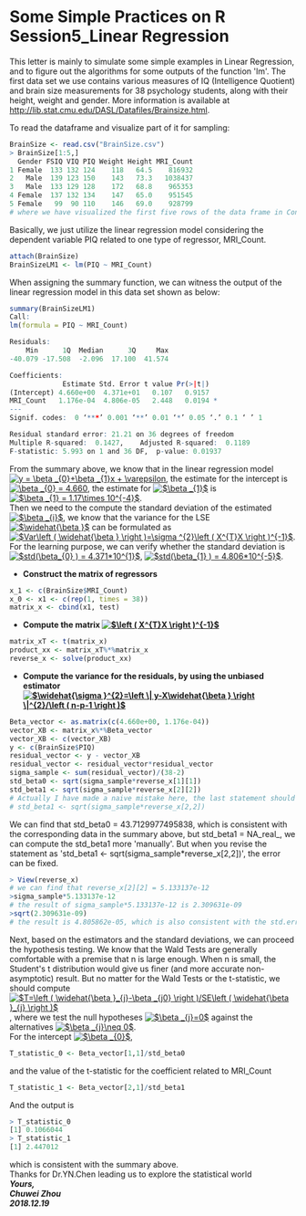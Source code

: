# Some Simple Practices on R Session5_Linear Regression              
This letter is mainly to simulate some simple examples in Linear Regression, and to figure out the algorithms for some outputs of the function 'lm'. The first data set we use contains various measures of IQ (Intelligence Quotient) and brain size measurements for 38 psychology students, along with their height, weight and gender. More information is available at http://lib.stat.cmu.edu/DASL/Datafiles/Brainsize.html.                
          
To read the dataframe and visualize part of it for sampling:           
```r
BrainSize <- read.csv("BrainSize.csv")
> BrainSize[1:5,]
  Gender FSIQ VIQ PIQ Weight Height MRI_Count
1 Female  133 132 124    118   64.5    816932
2   Male  139 123 150    143   73.3   1038437
3   Male  133 129 128    172   68.8    965353
4 Female  137 132 134    147   65.0    951545
5 Female   99  90 110    146   69.0    928799
# where we have visualized the first five rows of the data frame in Console.
```
Basically, we just utilize the linear regression model considering the dependent variable PIQ related to one type of regressor, MRI_Count.       
```r
attach(BrainSize)
BrainSizeLM1 <- lm(PIQ ~ MRI_Count)
```
When assigning the summary function, we can witness the output of the linear regression model in this data set shown as below:         
```r
summary(BrainSizeLM1)
Call:
lm(formula = PIQ ~ MRI_Count)

Residuals:
    Min      1Q  Median      3Q     Max 
-40.079 -17.508  -2.096  17.100  41.574 

Coefficients:
             Estimate Std. Error t value Pr(>|t|)  
(Intercept) 4.660e+00  4.371e+01   0.107   0.9157  
MRI_Count   1.176e-04  4.806e-05   2.448   0.0194 *
---
Signif. codes:  0 ‘***’ 0.001 ‘**’ 0.01 ‘*’ 0.05 ‘.’ 0.1 ‘ ’ 1

Residual standard error: 21.21 on 36 degrees of freedom
Multiple R-squared:  0.1427,	Adjusted R-squared:  0.1189 
F-statistic: 5.993 on 1 and 36 DF,  p-value: 0.01937
```
From the summary above, we know that in the linear regression model 
<a href="https://www.codecogs.com/eqnedit.php?latex=y&space;=&space;\beta&space;_{0}&plus;\beta&space;_{1}x&space;&plus;&space;\varepsilon" target="_blank"><img src="https://latex.codecogs.com/gif.latex?y&space;=&space;\beta&space;_{0}&plus;\beta&space;_{1}x&space;&plus;&space;\varepsilon" title="y = \beta _{0}+\beta _{1}x + \varepsilon" /></a>, 
the estimate for the intercept is 
<a href="https://www.codecogs.com/eqnedit.php?latex=\beta&space;_{0}&space;=&space;4.660" target="_blank"><img src="https://latex.codecogs.com/gif.latex?\beta&space;_{0}&space;=&space;4.660" title="\beta _{0} = 4.660" /></a>, 
the estimate for 
<a href="https://www.codecogs.com/eqnedit.php?latex=$\beta&space;_{1}$" target="_blank"><img src="https://latex.codecogs.com/gif.latex?$\beta&space;_{1}$" title="$\beta _{1}$" /></a> 
is 
<a href="https://www.codecogs.com/eqnedit.php?latex=$\beta&space;_{1}&space;=&space;1.17\times&space;10^{-4}$" target="_blank"><img src="https://latex.codecogs.com/gif.latex?$\beta&space;_{1}&space;=&space;1.17\times&space;10^{-4}$" title="$\beta _{1} = 1.17\times 10^{-4}$" /></a>.             
Then we need to the compute the standard deviation of the estimated 
<a href="https://www.codecogs.com/eqnedit.php?latex=$\beta&space;_{i}$" target="_blank"><img src="https://latex.codecogs.com/gif.latex?$\beta&space;_{i}$" title="$\beta _{i}$" /></a>, 
we know that the variance for the LSE    
<a href="https://www.codecogs.com/eqnedit.php?latex=$\widehat{\beta&space;}$" target="_blank"><img src="https://latex.codecogs.com/gif.latex?$\widehat{\beta&space;}$" title="$\widehat{\beta }$" /></a> 
can be formulated as 
<a href="https://www.codecogs.com/eqnedit.php?latex=$Var\left&space;(&space;\widehat{\beta&space;}&space;\right&space;)=\sigma&space;^{2}\left&space;(&space;X^{T}X&space;\right&space;)^{-1}$" target="_blank"><img src="https://latex.codecogs.com/gif.latex?$Var\left&space;(&space;\widehat{\beta&space;}&space;\right&space;)=\sigma&space;^{2}\left&space;(&space;X^{T}X&space;\right&space;)^{-1}$" title="$Var\left ( \widehat{\beta } \right )=\sigma ^{2}\left ( X^{T}X \right )^{-1}$" /></a>. For the learning purpose, we can verify whether the standard deviation is               
<a href="https://www.codecogs.com/eqnedit.php?latex=$std(\beta_{0}&space;)&space;=&space;4.371*10^{1}$" target="_blank"><img src="https://latex.codecogs.com/gif.latex?$std(\beta_{0}&space;)&space;=&space;4.371*10^{1}$" title="$std(\beta_{0} ) = 4.371*10^{1}$" /></a>, 
<a href="https://www.codecogs.com/eqnedit.php?latex=$std(\beta_{1}&space;)&space;=&space;4.806*10^{-5}$" target="_blank"><img src="https://latex.codecogs.com/gif.latex?$std(\beta_{1}&space;)&space;=&space;4.806*10^{-5}$" title="$std(\beta_{1} ) = 4.806*10^{-5}$" /></a>.          
- **Construct the matrix of regressors**             
```r
x_1 <- c(BrainSize$MRI_Count)
x_0 <- x1 <- c(rep(1, times = 38))
matrix_x <- cbind(x1, test)
```
- **Compute the matrix <a href="https://www.codecogs.com/eqnedit.php?latex=$\left&space;(&space;X^{T}X&space;\right&space;)^{-1}$" target="_blank"><img src="https://latex.codecogs.com/gif.latex?$\left&space;(&space;X^{T}X&space;\right&space;)^{-1}$" title="$\left ( X^{T}X \right )^{-1}$" /></a>**          
```r
matrix_xT <- t(matrix_x)
product_xx <- matrix_xT%*%matrix_x 
reverse_x <- solve(product_xx)
```
- **Compute the variance for the residuals, by using the unbiased estimator <a href="https://www.codecogs.com/eqnedit.php?latex=$\widehat{\sigma&space;}^{2}=\left&space;\|&space;y-X\widehat{\beta&space;}&space;\right&space;\|^{2}/\left&space;(&space;n-p-1&space;\right&space;)$" target="_blank"><img src="https://latex.codecogs.com/gif.latex?$\widehat{\sigma&space;}^{2}=\left&space;\|&space;y-X\widehat{\beta&space;}&space;\right&space;\|^{2}/\left&space;(&space;n-p-1&space;\right&space;)$" title="$\widehat{\sigma }^{2}=\left \| y-X\widehat{\beta } \right \|^{2}/\left ( n-p-1 \right )$" /></a>**            
```r
Beta_vector <- as.matrix(c(4.660e+00, 1.176e-04))
vector_XB <- matrix_x%*%Beta_vector
vector_XB <- c(vector_XB)
y <- c(BrainSize$PIQ) 
residual_vector <- y - vector_XB
residual_vector <- residual_vector*residual_vector
sigma_sample <- sum(residual_vector)/(38-2)
std_beta0 <- sqrt(sigma_sample*reverse_x[1][1])
std_beta1 <- sqrt(sigma_sample*reverse_x[2][2])
# Actually I have made a naive mistake here, the last statement should be revised as 
# std_beta1 <- sqrt(sigma_sample*reverse_x[2,2])
```
We can find that std_beta0 = 43.7129977495838, which is consistent with the corresponding data in the summary above, but std_beta1 = NA_real_, we can compute the std_beta1 more 'manually'. But when you revise the statement as 'std_beta1 <- sqrt(sigma_sample*reverse_x[2,2])', the error can be fixed.                       
```r
> View(reverse_x)
# we can find that reverse_x[2][2] = 5.133137e-12
>sigma_sample*5.133137e-12
# the result of sigma_sample*5.133137e-12 is 2.309631e-09
>sqrt(2.309631e-09)
# the result is 4.805862e-05, which is also consistent with the std.error of the coefficient for the variable 'MRI_Count' shown in the summary above. 
```

Next, based on the estimators and the standard deviations, we can proceed the hypothesis testing. We know that the Wald Tests are generally comfortable with a premise that n is large enough. When n is small, the Student's t distribution would give us finer (and more accurate non-asymptotic) result. But no matter for the Wald Tests or the t-statistic, we should compute 
<a href="https://www.codecogs.com/eqnedit.php?latex=$T=\left&space;(&space;\widehat{\beta&space;}_{j}-\beta&space;_{j0}&space;\right&space;)/SE\left&space;(&space;\widehat{\beta&space;}_{j}&space;\right&space;)$" target="_blank"><img src="https://latex.codecogs.com/gif.latex?$T=\left&space;(&space;\widehat{\beta&space;}_{j}-\beta&space;_{j0}&space;\right&space;)/SE\left&space;(&space;\widehat{\beta&space;}_{j}&space;\right&space;)$" title="$T=\left ( \widehat{\beta }_{j}-\beta _{j0} \right )/SE\left ( \widehat{\beta }_{j} \right )$" /></a>, 
where we test the null hypotheses 
<a href="https://www.codecogs.com/eqnedit.php?latex=$\beta&space;_{j}=0$" target="_blank"><img src="https://latex.codecogs.com/gif.latex?$\beta&space;_{j}=0$" title="$\beta _{j}=0$" /></a> 
against the alternatives 
<a href="https://www.codecogs.com/eqnedit.php?latex=$\beta&space;_{j}\neq&space;0$" target="_blank"><img src="https://latex.codecogs.com/gif.latex?$\beta&space;_{j}\neq&space;0$" title="$\beta _{j}\neq 0$" /></a>.            
For the intercept 
<a href="https://www.codecogs.com/eqnedit.php?latex=$\beta&space;_{0}$" target="_blank"><img src="https://latex.codecogs.com/gif.latex?$\beta&space;_{0}$" title="$\beta _{0}$" /></a>,           
```r
T_statistic_0 <- Beta_vector[1,1]/std_beta0
```
and the value of the t-statistic for the coefficient related to MRI_Count        
```r
T_statistic_1 <- Beta_vector[2,1]/std_beta1
```
And the output is            
```r
> T_statistic_0
[1] 0.1066044
> T_statistic_1
[1] 2.447012
```
which is consistent with the summary above.          
Thanks for Dr.YN.Chen leading us to explore the statistical world                                        
**_Yours,_**                         
**_Chuwei Zhou_**                 
**_2018.12.19_**                     
 

       
